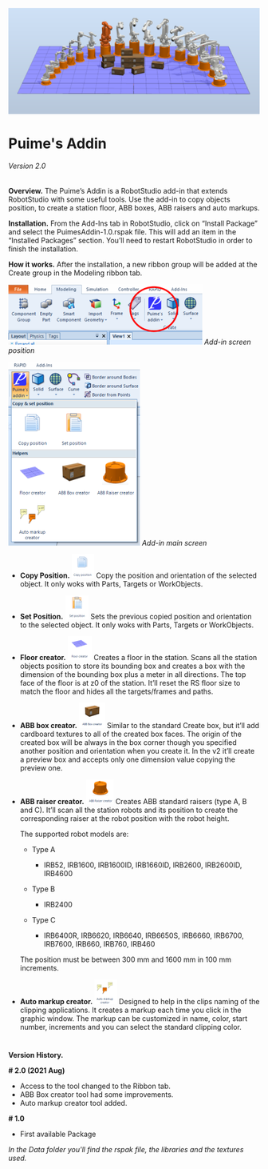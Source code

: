  ![Add-in](https://github.com/SergioPuimeABB/Puime-s_Addin/blob/master/Puime's_Addin/Screenshots/000.png)
# Puime's Addin
###### Version 2.0


**Overview.** 
The Puime’s Addin is a RobotStudio add-in that extends RobotStudio with some useful tools. Use the add-in to copy objects position, to create a station floor, ABB boxes, ABB raisers and auto markups.

**Installation.**
From the Add-Ins tab in RobotStudio, click on “Install Package” and select the PuimesAddin-1.0.rspak file. This will add an item in the “Installed Packages” section. You’ll need to restart RobotStudio in order to finish the installation.

**How it works.**
After the installation, a new ribbon group will be added at the Create group in the Modeling ribbon tab.

![Add-in screen position](https://github.com/SergioPuimeABB/Puime-s_Addin/blob/master/Puime's_Addin/Screenshots/01.png)
*Add-in screen position*

![Add-in main screen](https://github.com/SergioPuimeABB/Puime-s_Addin/blob/master/Puime's_Addin/Screenshots/02.png)
*Add-in main screen*

* **Copy Position.** ![copy position](https://github.com/SergioPuimeABB/Puime-s_Addin/blob/master/Puime's_Addin/Screenshots/03.png) Copy the position and orientation of the selected object. It only woks with Parts, Targets or WorkObjects.

* **Set Position.** ![set position](https://github.com/SergioPuimeABB/Puime-s_Addin/blob/master/Puime's_Addin/Screenshots/04.png) Sets the previous copied position and orientation to the selected object. It only woks with Parts, Targets or WorkObjects.

* **Floor creator.** ![floor creator](https://github.com/SergioPuimeABB/Puime-s_Addin/blob/master/Puime's_Addin/Screenshots/05.png) Creates a floor in the station. Scans all the station objects position to store its bounding box and creates a box with the dimension of the bounding box plus a meter in all directions. The top face of the floor is at z0 of the station. 
It’ll reset the RS floor size to match the floor and hides all the targets/frames and paths.

* **ABB box creator.** ![ABB box creator](https://github.com/SergioPuimeABB/Puime-s_Addin/blob/master/Puime's_Addin/Screenshots/06.png) Similar to the standard Create box, but it’ll add cardboard textures to all of the created box faces. The origin of the created box will be always in the box corner though you specified another position and orientation when you create it. In the v2 it’ll create a preview box and accepts only one dimension value copying the preview one. 

* **ABB raiser creator.** ![ABB raiser creator](https://github.com/SergioPuimeABB/Puime-s_Addin/blob/master/Puime's_Addin/Screenshots/07.png) Creates ABB standard raisers (type A, B and C). It’ll scan all the station robots and its position to create the corresponding raiser at the robot position with the robot height.

	The supported robot models are:
	- Type A
	  - IRB52, IRB1600, IRB1600ID, IRB1660ID, IRB2600, IRB2600ID, IRB4600

	- Type B
	  - IRB2400

	- Type C
	  - IRB6400R, IRB6620, IRB6640, IRB6650S, IRB6660, IRB6700, IRB7600, IRB660, IRB760, IRB460

	The position must be between 300 mm and 1600 mm in 100 mm increments.
 
* **Auto markup creator.** ![Auto markup creator](https://github.com/SergioPuimeABB/Puime-s_Addin/blob/master/Puime's_Addin/Screenshots/08.png) Designed to help in the clips naming of the clipping applications. It creates a markup each time you click in the graphic window. The markup can be customized in name, color, start number, increments and you can select the standard clipping color.

 
# 

**Version History.**

**# 2.0 (2021 Aug)**

- Access to the tool changed to the Ribbon tab.
- ABB Box creator tool had some improvements.
- Auto markup creator tool added.

**# 1.0**

- First available Package
 
 
 
 
*In the Data folder you'll find the rspak file, the libraries and the textures used.*
